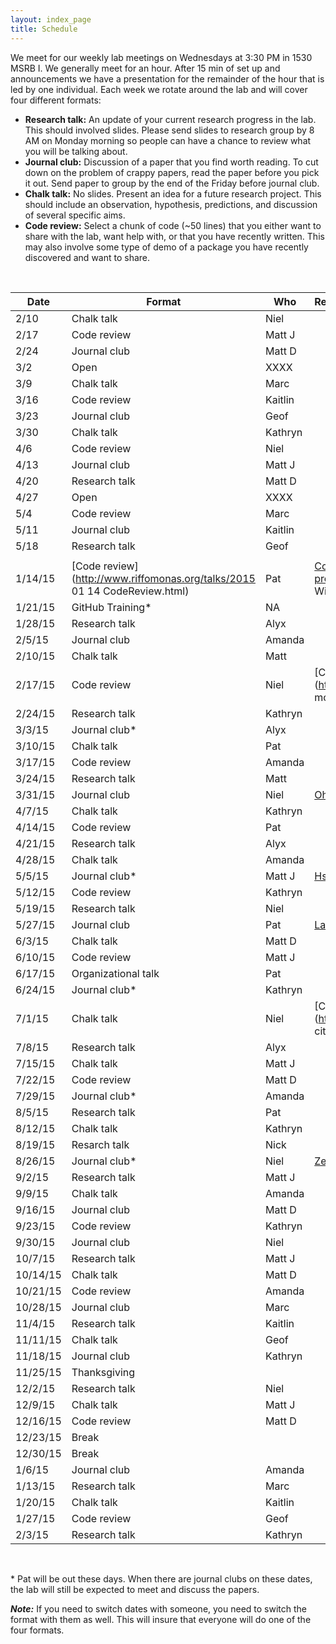 ```yaml
---
layout: index_page
title: Schedule
---
```


We meet for our weekly lab meetings on Wednesdays at 3:30 PM in 1530 MSRB I. We
generally meet for an hour. After 15 min of set up and announcements we have a
presentation for the remainder of the hour that is led by one individual.
Each week we rotate around the lab and will cover four different formats:

* **Research talk:** An update of your current research progress in the lab.
This should involved slides. Please send slides to research group by 8 AM on
Monday morning so people can have a chance to review what you will be talking
about.
* **Journal club:** Discussion of a paper that you find worth reading. To cut
down on the problem of crappy papers, read the paper before you pick it out.
Send paper to group by the end of the Friday before journal club.
* **Chalk talk:** No slides. Present an idea for a future research project.
This should include an observation, hypothesis, predictions, and discussion of
several specific aims.
* **Code review:** Select a chunk of code (~50 lines) that you either want to
share with the lab, want help with, or that you have recently written. This may
also involve some type of demo of a package you have recently discovered and
want to share.

<br>

| Date  | Format           | Who       | Resources                                |
|-------|------------------|-----------|:-----------------------------------------|
| 2/10	|	Chalk talk	|	Niel	|	|
| 2/17	|	Code review	|	Matt J	|	|
| 2/24	|	Journal club	|	Matt D	|	|
| 3/2	|	Open	|	XXXX	|	|
| 3/9	|	Chalk talk	|	Marc	|	|
| 3/16	|	Code review	|	Kaitlin	|	|
| 3/23	|	Journal club	|	Geof	|	|
| 3/30	|	Chalk talk	|	Kathryn	|	|
| 4/6	|	Code review	|	Niel	|	|
| 4/13	|	Journal club	|	Matt J	|	|
| 4/20	|	Research talk	|	Matt D	|	|
| 4/27	|	Open	|	XXXX	|	|
| 5/4	|	Code review	|	Marc	|	|
| 5/11	|	Journal club	|	Kaitlin	|
| 5/18	|	Research talk	|	Geof	|	|
| 	|	|	|	|
| 1/14/15	| [Code review](http://www.riffomonas.org/talks/2015 01 14 CodeReview.html)      | Pat       | [Code review](http://arxiv.org/pdf/1311.2412v1.pdf), [R style guide](http://google-styleguide.googlecode.com/svn/trunk/Rguide.xml), [testthat](http://journal.r-project.org/archive/2011-1/RJournal 2011-1 Wickham.pdf)
| 1/21/15	| GitHub Training* | NA     |   |
| 1/28/15	| Research talk    | Alyx     |   |
| 2/5/15	| Journal club     | Amanda     |   |
| 2/10/15	| Chalk talk       | Matt     |   |
| 2/17/15	| Code review      | Niel  |  [Code](https://github.com/SchlossLab/glne007/blob/master/rf.logit models.R)   |
| 2/24/15	| Research talk    | Kathryn     |   |
| 3/3/15	| Journal club*    | Alyx     |   |
| 3/10/15	| Chalk talk       | Pat     |   |
| 3/17/15	| Code review      | Amanda     |   |
| 3/24/15	| Research talk    | Matt     |   |
| 3/31/15	| Journal club     | Niel | [Oh et al. 2014 *Nature*](http://www.nature.com/nature/journal/v514/n7520/full/nature13786.html)   |
| 4/7/15	| Chalk talk       | Kathryn     |   |
| 4/14/15	| Code review      | Pat     |   |
| 4/21/15	| Research talk    | Alyx     |   |
| 4/28/15	| Chalk talk       | Amanda     |   |
| 5/5/15	| Journal club*    | Matt J | [Hsiao et al. 2014 *Nature*](http://www.nature.com/nature/journal/v515/n7527/full/nature13738.html)   |
| 5/12/15	| Code review      | Kathryn     |   |
| 5/19/15	| Research talk    | Niel     |   |
| 5/27/15	| Journal club     | Pat | [Lax et al. 2014 *Science*](http://www.sciencemag.org/content/345/6200/1048.full.pdf)   |
| 6/3/15	| Chalk talk       | Matt D     |   |
| 6/10/15	| Code review      | Matt J     |   |
| 6/17/15	| Organizational talk    | Pat     |   |
| 6/24/15	| Journal club*    | Kathryn     |   |
| 7/1/15	| Chalk talk       | Niel     | [Citations in R Markdown](http://rmarkdown.rstudio.com/authoring bibliographies and citations.html), [BibTex Examples](https://www.verbosus.com/bibtex-style-examples.html), [Journal csl Files](https://github.com/citation-style-language/styles)  |
| 7/8/15	| Research talk    | Alyx      |   |
| 7/15/15	| Chalk talk       | Matt J     |   |
| 7/22/15	| Code review      | Matt D     |   |
| 7/29/15	| Journal club*    | Amanda     |   |
| 8/5/15	| Research talk    | Pat     |   |
| 8/12/15	| Chalk talk       | Kathryn     |   |
| 8/19/15	| Resarch talk     | Nick     |   |
| 8/26/15	| Journal club*    | Niel     | [Zeller et al. 2014  Mol. Sys. Biol. ](http://msb.embopress.org/content/msb/10/11/766.full.pdf)  |
| 9/2/15	| Research talk    | Matt J     |   |
| 9/9/15	| Chalk talk       | Amanda     |   |
| 9/16/15	| Journal club     | Matt D     |   |
| 9/23/15	|	Code review	|	Kathryn	|	|
| 9/30/15	|	Journal club	|	Niel	|	|
| 10/7/15	|	Research talk	|	Matt J	|	|
| 10/14/15	|	Chalk talk	|	Matt D	|	|
| 10/21/15	|	Code review	|	Amanda	|	|
| 10/28/15	|	Journal club	|	Marc	|	|
| 11/4/15	|	Research talk	|	Kaitlin	|	|
| 11/11/15	|	Chalk talk	|	Geof	|	|
| 11/18/15	|	Journal club	|	Kathryn	|	|
| 11/25/15	|	Thanksgiving	|	|
| 12/2/15	|	Research talk	|	Niel	|	|
| 12/9/15	|	Chalk talk	|	Matt J	|	|
| 12/16/15	|	Code review	|	Matt D	|	|
| 12/23/15	|	Break	|	|
| 12/30/15	|	Break	|	|
| 1/6/15	|	Journal club	|	Amanda	|	|
| 1/13/15	|	Research talk	|	Marc	|	|
| 1/20/15	|	Chalk talk	|	Kaitlin	|	|
| 1/27/15	|	Code review	|	Geof	|	|
| 2/3/15	|	Research talk	|	Kathryn	|	|

<br>

\* Pat will be out these days. When there are journal clubs on these dates, the
lab will still be expected to meet and discuss the papers.

***Note:***
If you need to switch dates with someone, you need to switch the format with
them as well. This will insure that everyone will do one of the four formats.
